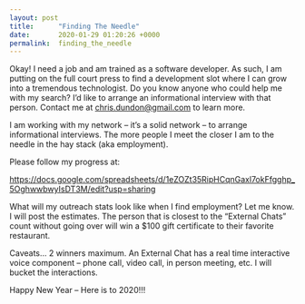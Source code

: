 ```yaml
---
layout: post
title:      "Finding The Needle"
date:       2020-01-29 01:20:26 +0000
permalink:  finding_the_needle
---
```



Okay!  I need a job and am trained as a software developer.  As such, I am putting on the full court press to find a development slot where I can grow into a tremendous technologist.  Do you know anyone who could help me with my search?  I’d like to arrange an informational interview with that person.  Contact me at chris.dundon@gmail.com to learn more.

I am working with my network – it’s a solid network – to arrange informational interviews.  The more people I meet the closer I am to the needle in the hay stack (aka employment).

Please follow my progress at: 

https://docs.google.com/spreadsheets/d/1eZOZt35RipHCqnGaxl7okFfgghp_5OghwwbwyIsDT3M/edit?usp=sharing

What will my outreach stats look like when I find employment?  Let me know.  I will post the estimates.  The person that is closest to the “External Chats” count without going over will win a $100 gift certificate to their favorite restaurant.  

Caveats… 2 winners maximum.  An External Chat has a real time interactive voice component – phone call, video call, in person meeting, etc.  I will bucket the interactions.

Happy New Year – Here is to 2020!!!
